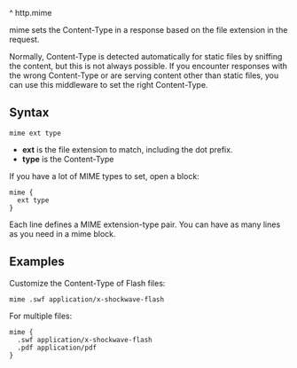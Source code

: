 ^ http.mime

mime sets the Content-Type in a response based on the file extension in the request.

Normally, Content-Type is detected automatically for static files by sniffing the content, but this is not always
possible. If you encounter responses with the wrong Content-Type or are serving content other than static files, you can
use this middleware to set the right Content-Type.

## Syntax

``` casketfile
mime ext type
```

-   **ext** is the file extension to match, including the dot prefix.
-   **type** is the Content-Type

If you have a lot of MIME types to set, open a block:

``` casketfile
mime {
  ext type
}
```

Each line defines a MIME extension-type pair. You can have as many lines as you need in a mime block.

## Examples

Customize the Content-Type of Flash files:

``` casketfile
mime .swf application/x-shockwave-flash
```

For multiple files:

``` casketfile
mime {
  .swf application/x-shockwave-flash
  .pdf application/pdf
}
```
